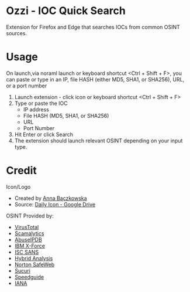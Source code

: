 # Ozzi - IOC Quick Search
Extension for Firefox and Edge that searches IOCs from common OSINT sources.

# Usage
On launch,via noraml launch or keyboard shortcut <Ctrl + Shift + F>, you can paste or type in an IP, file HASH (either MD5, SHA1, or SHA256), URL, or a port number
1. Launch extension - click icon or keyboard shortcut <Ctrl + Shift + F>
2. Type or paste the IOC 
    * IP address
    * File HASH (MD5, SHA1, or SHA256)
    * URL
    * Port Number
3. Hit Enter or click Search
4. The extension should launch relevant OSINT depending on your input type. 


# Credit
Icon/Logo
* Created by <a href="https://www.behance.net/annabaczkowska">Anna Bączkowska</a>
* Source: <a href="https://drive.google.com/drive/folders/1MoqsQjTPRNtln-7-H1mHB8JXkO_Pvuza">Daily Icon - Google Drive</a>

OSINT Provided by:
* <a href="https://www.virustotal.com/">VirusTotal</a>
* <a href="https://scamalytics.com/">Scamalytics</a>
* <a href="https://www.abuseipdb.com/">AbuseIPDB</a>
* <a href="https://exchange.xforce.ibmcloud.com/">IBM X-Force</a>
* <a href="https://isc.sans.edu/">ISC SANS</a>
* <a href="https://www.hybrid-analysis.com/">Hybrid Analysis</a>
* <a href="https://safeweb.norton.com/">Norton SafeWeb</a>
* <a href="https://sitecheck.sucuri.net/">Sucuri</a>
* <a href="https://www.speedguide.net/">Speedguide</a>
* <a href="https://www.iana.org/">IANA</a>
